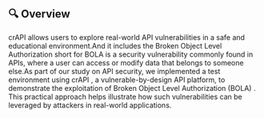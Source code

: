 ## 🔍 Overview

crAPI allows users to explore real-world API vulnerabilities in a safe and educational environment.And it includes the 
 Broken Object Level Authorization short for BOLA  is a security vulnerability commonly found in APIs, where a user can access or modify data that belongs to someone else.As part of our study on API security, we implemented a test environment using crAPI , a vulnerable-by-design API platform, to demonstrate the exploitation of Broken Object Level Authorization (BOLA) . This practical approach helps illustrate how such vulnerabilities can be leveraged by attackers in real-world applications.



